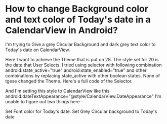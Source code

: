 
# How to change Background color and text color of Today's date in a CalendarView in Android?

I'm trying to Give a grey Circular Background and dark grey text color to Today's date on CalendarView.

Here I want to achieve the Theme that is put on 28. The style set for 20 is the date that User Selects.
I tried using selector with following combination android:state_active="true" android:state_enabled="true" and other combinations by replacing state_active with other boolean states. None of tgese changed the Theme. Here's a full code of the Selector.
<selector xmlns:android="http://schemas.android.com/apk/res/android">
    <item android:color="@color/calendar_text_disabled" android:state_enabled="false" />
    <item android:color="@android:color/black" android:state_activated="false" android:state_enabled="true" />
    <item android:color="@color/calendar_selected_text_color" android:state_activated="true" android:state_enabled="true" />
    <item android:color="@color/grey_20" android:state_active="true" android:state_enabled="true" />
</selector>

<style name="CalendarView.DateAppearance">
        <item name="android:textSize">16sp</item>
        <item name="android:lineHeight">20dp</item>
        <item name="android:textColor">@color/selector_calendar_date</item>
    </style>

And I'm setting this style to CalendarView like this android:dateTextAppearance="@style/CalendarView.DateAppearance"
I'm unable to figure out two things here -

Set Font color for Today's date.
Set Grey Circular background to Today's date


        